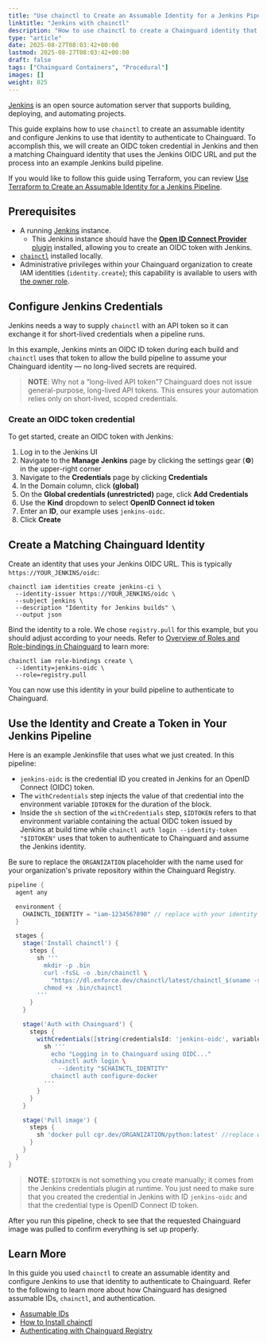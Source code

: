 ```yaml
---
title: "Use chainctl to Create an Assumable Identity for a Jenkins Pipeline"
linktitle: "Jenkins with chainctl"
description: "How to use chainctl to create a Chainguard identity that can be assumed by a Jenkins Pipeline."
type: "article"
date: 2025-08-27T08:03:42+00:00
lastmod: 2025-08-27T08:03:42+00:00
draft: false
tags: ["Chainguard Containers", "Procedural"]
images: []
weight: 025
---
```


[Jenkins](https://www.jenkins.io/) is an open source automation server that supports building, deploying, and automating projects.

This guide explains how to use `chainctl` to create an assumable identity and configure Jenkins to use that identity to authenticate to Chainguard. To accomplish this, we will create an OIDC token credential in Jenkins and then a matching Chainguard identity that uses the Jenkins OIDC URL and put the process into an example Jenkins build pipeline.

If you would like to follow this guide using Terraform, you can review [Use Terraform to Create an Assumable Identity for a Jenkins Pipeline](/chainguard/administration/assumable-ids/identity-examples/jenkins-identity-terraform/).


## Prerequisites

- A running [Jenkins](https://www.jenkins.io/doc/pipeline/tour/getting-started/) instance.
    - This Jenkins instance should have the [**Open ID Connect Provider** plugin](https://plugins.jenkins.io/oidc-provider/) installed, allowing you to create an OIDC token with Jenkins.
- [`chainctl`](https://edu.chainguard.dev/chainguard/chainctl-usage/how-to-install-chainctl/) installed locally.
- Administrative privileges within your Chainguard organization to create IAM identities (`identity.create`); this capability is available to users with [the owner role](https://edu.chainguard.dev/chainguard/administration/iam-organizations/roles-role-bindings/capabilities-reference/#chainguard-role-capabilities).


## Configure Jenkins Credentials

Jenkins needs a way to supply `chainctl` with an API token so it can exchange it for short-lived credentials when a pipeline runs.

In this example, Jenkins mints an OIDC ID token during each build and `chainctl` uses that token to allow the build pipeline to assume your Chainguard identity — no long-lived secrets are required.

> **NOTE**: Why not a “long-lived API token”? Chainguard does not issue general-purpose, long-lived API tokens. This ensures your automation relies only on short-lived, scoped credentials.


### Create an OIDC token credential

To get started, create an OIDC token with Jenkins:

1. Log in to the Jenkins UI
2. Navigate to the **Manage Jenkins** page by clicking the settings gear (**⚙**) in the upper-right corner
3. Navigate to the **Credentials** page by clicking **Credentials**
4. In the Domain column, click **(global)**
5. On the **Global credentials (unrestricted)** page, click **Add Credentials**
6. Use the **Kind** dropdown to select **OpenID Connect id token**
7. Enter an **ID**, our example uses `jenkins-oidc`.
8. Click **Create**


## Create a Matching Chainguard Identity

Create an identity that uses your Jenkins OIDC URL. This is typically `https://YOUR_JENKINS/oidc`:

```shell
chainctl iam identities create jenkins-ci \
  --identity-issuer https://YOUR_JENKINS/oidc \
  --subject jenkins \
  --description "Identity for Jenkins builds" \
  --output json
```

Bind the identity to a role. We chose `registry.pull` for this example, but you should adjust according to your needs. Refer to [Overview of Roles and Role-bindings in Chainguard](https://edu.chainguard.dev/chainguard/administration/iam-organizations/roles-role-bindings/roles-role-bindings/) to learn more:

```shell
chainctl iam role-bindings create \
  --identity=jenkins-oidc \
  --role=registry.pull
```

You can now use this identity in your build pipeline to authenticate to Chainguard.


## Use the Identity and Create a Token in Your Jenkins Pipeline

Here is an example Jenkinsfile that uses what we just created. In this pipeline:

- `jenkins-oidc` is the credential ID you created in Jenkins for an OpenID Connect (OIDC) token.
- The `withCredentials` step injects the value of that credential into the environment variable `IDTOKEN` for the duration of the block.
- Inside the `sh` section of the `withCredentials` step, `$IDTOKEN` refers to that environment variable containing the actual OIDC token issued by Jenkins at build time while `chainctl auth login --identity-token "$IDTOKEN"` uses that token to authenticate to Chainguard and assume the Jenkins identity.

Be sure to replace the `ORGANIZATION` placeholder with the name used for your organization's private repository within the Chainguard Registry.


```groovy
pipeline {
  agent any

  environment {
    CHAINCTL_IDENTITY = "iam-1234567890" // replace with your identity ID
  }

  stages {
    stage('Install chainctl') {
      steps {
        sh '''
          mkdir -p .bin
          curl -fsSL -o .bin/chainctl \
            "https://dl.enforce.dev/chainctl/latest/chainctl_$(uname -s | tr '[:upper:]' '[:lower:]')_$(uname -m | sed 's/aarch64/arm64/; s/x86_64/amd64/')"
          chmod +x .bin/chainctl
        '''
      }
    }

    stage('Auth with Chainguard') {
      steps {
        withCredentials([string(credentialsId: 'jenkins-oidc', variable: 'IDTOKEN')]) {
          sh '''
            echo "Logging in to Chainguard using OIDC..."
            chainctl auth login \
              --identity "$CHAINCTL_IDENTITY"
            chainctl auth configure-docker
          '''
        }
      }
    }

    stage('Pull image') {
      steps {
        sh 'docker pull cgr.dev/ORGANIZATION/python:latest' //replace with your org
      }
    }
  }
}
```

> **NOTE**: `$IDTOKEN` is not something you create manually; it comes from the Jenkins credentials plugin at runtime. You just need to make sure that you created the credential in Jenkins with ID `jenkins-oidc` and that the credential type is OpenID Connect ID token.

After you run this pipeline, check to see that the requested Chainguard image was pulled to confirm everything is set up properly.

## Learn More

In this guide you used `chainctl` to create an assumable identity and configure Jenkins to use that identity to authenticate to Chainguard. Refer to the following to learn more about how Chainguard has designed assumable IDs, `chainctl`, and authentication.

- [Assumable IDs](/chainguard/administration/assumable-ids/)
- [How to Install chainctl](/chainguard/chainctl-usage/how-to-install-chainctl/)
- [Authenticating with Chainguard Registry](/chainguard/chainguard-images/chainguard-registry/authenticating/)

